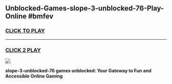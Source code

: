 
## Unblocked-Games-slope-3-unblocked-76-Play-Online #bmfev
<h3>
<a href="https://news.freeplayer.one?title=slope-3-unblocked-76&ref=3">CLICK TO PLAY</a></h3>
<hr>

<h3>
<a href="https://news.freeplayer.one?title=slope-3-unblocked-76&ref=3">CLICK 2 PLAY</a>
  
</h3>

<a href="https://news.freeplayer.one?title=slope-3-unblocked-76&ref=3"><img src="https://clearcache.store/games.png"></a>


**slope-3-unblocked-76 games unblocked: Your Gateway to Fun and Accessible Online Gaming**
